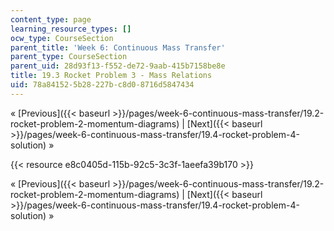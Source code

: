 ```yaml
---
content_type: page
learning_resource_types: []
ocw_type: CourseSection
parent_title: 'Week 6: Continuous Mass Transfer'
parent_type: CourseSection
parent_uid: 28d93f13-f552-de72-9aab-415b7158be8e
title: 19.3 Rocket Problem 3 - Mass Relations
uid: 78a84152-5b28-227b-c8d0-8716d5847434
---
```


« [Previous]({{< baseurl >}}/pages/week-6-continuous-mass-transfer/19.2-rocket-problem-2-momentum-diagrams) | [Next]({{< baseurl >}}/pages/week-6-continuous-mass-transfer/19.4-rocket-problem-4-solution) »

{{< resource e8c0405d-115b-92c5-3c3f-1aeefa39b170 >}}

« [Previous]({{< baseurl >}}/pages/week-6-continuous-mass-transfer/19.2-rocket-problem-2-momentum-diagrams) | [Next]({{< baseurl >}}/pages/week-6-continuous-mass-transfer/19.4-rocket-problem-4-solution) »